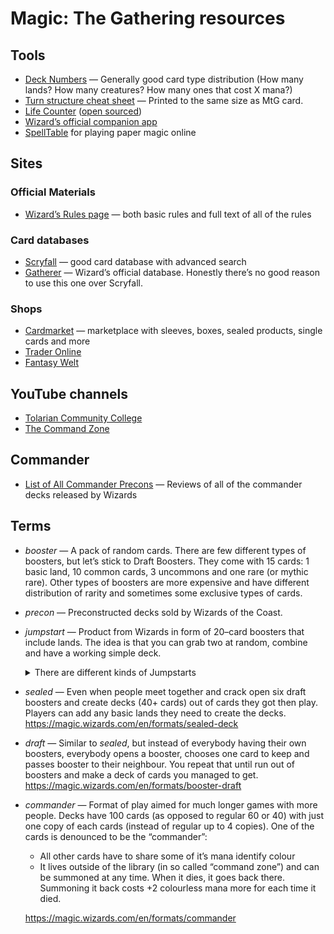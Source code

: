 Magic: The Gathering resources
==============================

Tools
-----

- [Deck Numbers](https://docs.google.com/spreadsheets/d/13lglvTH3dDVUz4k9G1NLzoiRJzrCaWacC0iLHiuqewU)
  — Generally good card type distribution (How many lands? How many
  creatures? How many ones that cost X mana?)
- [Turn structure cheat sheet](https://docs.google.com/document/d/13Dd-UmvHTtvsioFp8RIUUUd_ltu61s2kdcskvxJvURI)
  — Printed to the same size as MtG card.
- [Life Counter](https://life-counter.vercel.app)
  ([open sourced](https://github.com/marek-saji/life-counter))
- [Wizard’s official companion app](https://magic.wizards.com/en/products/companion-app)
- [SpellTable](https://spelltable.wizards.com/) for playing paper magic online

Sites
-----

### Official Materials

- [Wizard’s Rules page](https://magic.wizards.com/en/rules)
  — both basic rules and full text of all of the rules


### Card databases

- [Scryfall](https://scryfall.com)
  — good card database with advanced search
- [Gatherer](https://gatherer.wizards.com)
  — Wizard’s official database. Honestly there’s no good reason to use
  this one over Scryfall.

### Shops

- [Cardmarket](https://www.cardmarket.com/en/Magic)
  — marketplace with sleeves, boxes, sealed products, single cards and more
- [Trader Online](https://www.trader-online.de/en/Themenwelt-Magic-the-Gathering/)
- [Fantasy Welt](https://www.fantasywelt.de/Magic-the-Gathering_2)


YouTube channels
----------------

- [Tolarian Community College](https://www.youtube.com/c/tolariancommunity)
- [The Command Zone](https://www.youtube.com/c/TheCommandZonePodcast)


Commander
---------

- [List of All Commander Precons](https://cardgamebase.com/commander-precons/)
  — Reviews of all of the commander decks released by Wizards


Terms
-----

- _booster_ — A pack of random cards. There are few different types of
  boosters, but let’s stick to Draft Boosters. They come with 15 cards:
  1 basic land, 10 common cards, 3 uncommons and one rare (or mythic
  rare). Other types of boosters are more expensive and have different
  distribution of rarity and sometimes some exclusive types of cards.

- _precon_ — Preconstructed decks sold by Wizards of the Coast.

- _jumpstart_ — Product from Wizards in form of 20–card boosters that
  include lands. The idea is that you can grab two at random, combine
  and have a working simple deck.

  <details><summary>There are different kinds of Jumpstarts</summary>

  Jumpstart originally came out in 2020 (called just “Jumpstart”).
  Since then Wizards released Jumpstart products for most of their sets,
  but they are worse than the original product. “Jumpstart 2023” is
  another Jumpstart product that’s not attached to any set and is also
  good.

  </details>

- _sealed_ — Even when people meet together and crack open six draft
  boosters and create decks (40+ cards) out of cards they got then play.
  Players can add any basic lands they need to create the decks.
  <https://magic.wizards.com/en/formats/sealed-deck>

- _draft_ — Similar to _sealed_, but instead of everybody having their
  own boosters, everybody opens a booster, chooses one card to keep and
  passes booster to their neighbour. You repeat that until run out of
  boosters and make a deck of cards you managed to get.
  <https://magic.wizards.com/en/formats/booster-draft>

- _commander_ — Format of play aimed for much longer games with more
  people. Decks have 100 cards (as opposed to regular 60 or 40) with
  just one copy of each cards (instead of regular up to 4 copies).
  One of the cards is denounced to be the “commander”:
  - All other cards have to share some of it’s mana identify colour
  - It lives outside of the library (in so called “command zone”) and
    can be summoned at any time. When it dies, it goes back there.
    Summoning it back costs +2 colourless mana more for each time it
    died.

  <https://magic.wizards.com/en/formats/commander>
